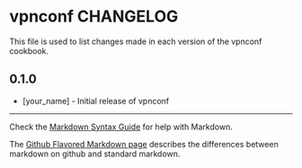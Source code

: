 vpnconf CHANGELOG
=================

This file is used to list changes made in each version of the vpnconf cookbook.

0.1.0
-----
- [your_name] - Initial release of vpnconf

- - -
Check the [Markdown Syntax Guide](http://daringfireball.net/projects/markdown/syntax) for help with Markdown.

The [Github Flavored Markdown page](http://github.github.com/github-flavored-markdown/) describes the differences between markdown on github and standard markdown.

